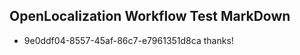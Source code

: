 ## OpenLocalization Workflow Test MarkDown
* 9e0ddf04-8557-45af-86c7-e7961351d8ca thanks!

<!--HONumber=Aug16_HO3-->


